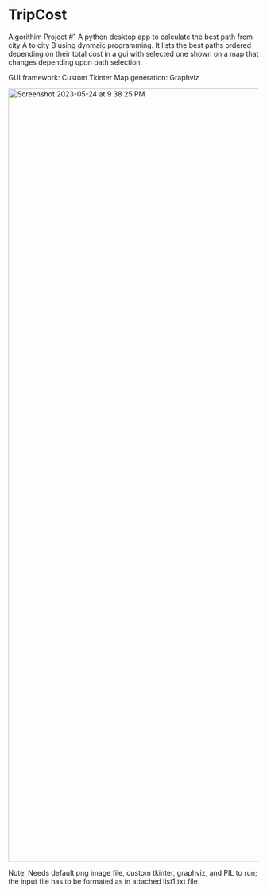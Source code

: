 # TripCost
Algorithim Project #1
A python desktop app to calculate the best path from city A to city B using dynmaic programming.
It lists the best paths ordered depending on their total cost in a gui with selected one shown on a map that changes depending upon path selection. 

GUI framework: Custom Tkinter
Map generation: Graphviz

<img width="1552" alt="Screenshot 2023-05-24 at 9 38 25 PM" src="https://github.com/BelalHmeidat/TripCost/assets/26521613/f6cdfe61-b871-4e7a-92e9-bfecb043a8f0">


Note: Needs default.png image file, custom tkinter, graphviz, and PIL to run; the input file has to be formated as in attached list1.txt file.
